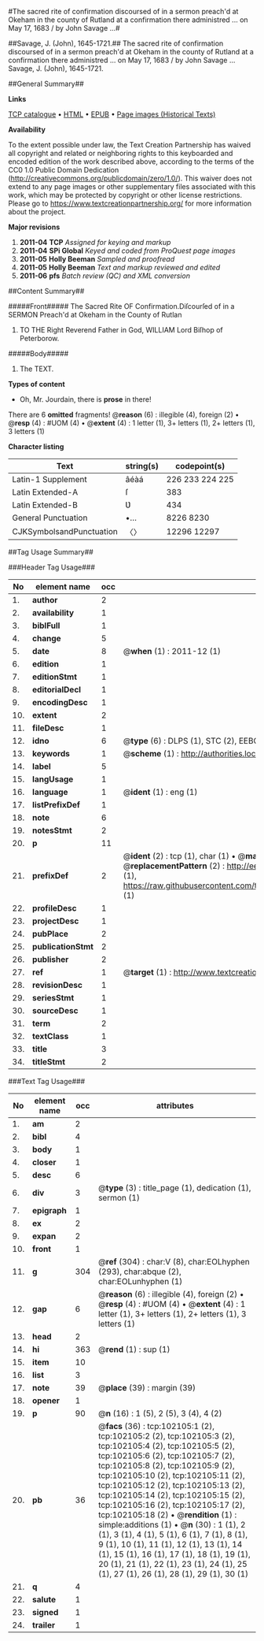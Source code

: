 #The sacred rite of confirmation discoursed of in a sermon preach'd at Okeham in the county of Rutland at a confirmation there administred ... on May 17, 1683 / by John Savage ...#

##Savage, J. (John), 1645-1721.##
The sacred rite of confirmation discoursed of in a sermon preach'd at Okeham in the county of Rutland at a confirmation there administred ... on May 17, 1683 / by John Savage ...
Savage, J. (John), 1645-1721.

##General Summary##

**Links**

[TCP catalogue](http://www.ota.ox.ac.uk/tcp/)  • 
[HTML](http://tei.it.ox.ac.uk/tcp/Texts-HTML/free/A62/A62257.html)  • 
[EPUB](http://tei.it.ox.ac.uk/tcp/Texts-EPUB/free/A62/A62257.epub) • 
[Page images (Historical Texts)](https://historicaltexts.jisc.ac.uk/eebo-14147886e)

**Availability**

To the extent possible under law, the Text Creation Partnership has waived all copyright and related or neighboring rights to this keyboarded and encoded edition of the work described above, according to the terms of the CC0 1.0 Public Domain Dedication (http://creativecommons.org/publicdomain/zero/1.0/). This waiver does not extend to any page images or other supplementary files associated with this work, which may be protected by copyright or other license restrictions. Please go to https://www.textcreationpartnership.org/ for more information about the project.

**Major revisions**

1. __2011-04__ __TCP__ *Assigned for keying and markup*
1. __2011-04__ __SPi Global__ *Keyed and coded from ProQuest page images*
1. __2011-05__ __Holly Beeman__ *Sampled and proofread*
1. __2011-05__ __Holly Beeman__ *Text and markup reviewed and edited*
1. __2011-06__ __pfs__ *Batch review (QC) and XML conversion*

##Content Summary##

#####Front#####
The Sacred Rite OF Confirmation.Diſcourſed of in a SERMON Preach'd at Okeham in the County of Rutlan
1. TO THE Right Reverend Father in God, WILLIAM Lord Biſhop of Peterborow.

#####Body#####

1. The TEXT.

**Types of content**

  * Oh, Mr. Jourdain, there is **prose** in there!

There are 6 **omitted** fragments! 
 @__reason__ (6) : illegible (4), foreign (2)  •  @__resp__ (4) : #UOM (4)  •  @__extent__ (4) : 1 letter (1), 3+ letters (1), 2+ letters (1), 3 letters (1)

**Character listing**


|Text|string(s)|codepoint(s)|
|---|---|---|
|Latin-1 Supplement|âéàá|226 233 224 225|
|Latin Extended-A|ſ|383|
|Latin Extended-B|Ʋ|434|
|General Punctuation|•…|8226 8230|
|CJKSymbolsandPunctuation|〈〉|12296 12297|

##Tag Usage Summary##

###Header Tag Usage###

|No|element name|occ|attributes|
|---|---|---|---|
|1.|__author__|2||
|2.|__availability__|1||
|3.|__biblFull__|1||
|4.|__change__|5||
|5.|__date__|8| @__when__ (1) : 2011-12 (1)|
|6.|__edition__|1||
|7.|__editionStmt__|1||
|8.|__editorialDecl__|1||
|9.|__encodingDesc__|1||
|10.|__extent__|2||
|11.|__fileDesc__|1||
|12.|__idno__|6| @__type__ (6) : DLPS (1), STC (2), EEBO-CITATION (1), OCLC (1), VID (1)|
|13.|__keywords__|1| @__scheme__ (1) : http://authorities.loc.gov/ (1)|
|14.|__label__|5||
|15.|__langUsage__|1||
|16.|__language__|1| @__ident__ (1) : eng (1)|
|17.|__listPrefixDef__|1||
|18.|__note__|6||
|19.|__notesStmt__|2||
|20.|__p__|11||
|21.|__prefixDef__|2| @__ident__ (2) : tcp (1), char (1)  •  @__matchPattern__ (2) : ([0-9\-]+):([0-9IVX]+) (1), (.+) (1)  •  @__replacementPattern__ (2) : http://eebo.chadwyck.com/downloadtiff?vid=$1&page=$2 (1), https://raw.githubusercontent.com/textcreationpartnership/Texts/master/tcpchars.xml#$1 (1)|
|22.|__profileDesc__|1||
|23.|__projectDesc__|1||
|24.|__pubPlace__|2||
|25.|__publicationStmt__|2||
|26.|__publisher__|2||
|27.|__ref__|1| @__target__ (1) : http://www.textcreationpartnership.org/docs/. (1)|
|28.|__revisionDesc__|1||
|29.|__seriesStmt__|1||
|30.|__sourceDesc__|1||
|31.|__term__|2||
|32.|__textClass__|1||
|33.|__title__|3||
|34.|__titleStmt__|2||


###Text Tag Usage###

|No|element name|occ|attributes|
|---|---|---|---|
|1.|__am__|2||
|2.|__bibl__|4||
|3.|__body__|1||
|4.|__closer__|1||
|5.|__desc__|6||
|6.|__div__|3| @__type__ (3) : title_page (1), dedication (1), sermon (1)|
|7.|__epigraph__|1||
|8.|__ex__|2||
|9.|__expan__|2||
|10.|__front__|1||
|11.|__g__|304| @__ref__ (304) : char:V (8), char:EOLhyphen (293), char:abque (2), char:EOLunhyphen (1)|
|12.|__gap__|6| @__reason__ (6) : illegible (4), foreign (2)  •  @__resp__ (4) : #UOM (4)  •  @__extent__ (4) : 1 letter (1), 3+ letters (1), 2+ letters (1), 3 letters (1)|
|13.|__head__|2||
|14.|__hi__|363| @__rend__ (1) : sup (1)|
|15.|__item__|10||
|16.|__list__|3||
|17.|__note__|39| @__place__ (39) : margin (39)|
|18.|__opener__|1||
|19.|__p__|90| @__n__ (16) : 1 (5), 2 (5), 3 (4), 4 (2)|
|20.|__pb__|36| @__facs__ (36) : tcp:102105:1 (2), tcp:102105:2 (2), tcp:102105:3 (2), tcp:102105:4 (2), tcp:102105:5 (2), tcp:102105:6 (2), tcp:102105:7 (2), tcp:102105:8 (2), tcp:102105:9 (2), tcp:102105:10 (2), tcp:102105:11 (2), tcp:102105:12 (2), tcp:102105:13 (2), tcp:102105:14 (2), tcp:102105:15 (2), tcp:102105:16 (2), tcp:102105:17 (2), tcp:102105:18 (2)  •  @__rendition__ (1) : simple:additions (1)  •  @__n__ (30) : 1 (1), 2 (1), 3 (1), 4 (1), 5 (1), 6 (1), 7 (1), 8 (1), 9 (1), 10 (1), 11 (1), 12 (1), 13 (1), 14 (1), 15 (1), 16 (1), 17 (1), 18 (1), 19 (1), 20 (1), 21 (1), 22 (1), 23 (1), 24 (1), 25 (1), 27 (1), 26 (1), 28 (1), 29 (1), 30 (1)|
|21.|__q__|4||
|22.|__salute__|1||
|23.|__signed__|1||
|24.|__trailer__|1||
